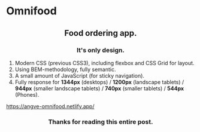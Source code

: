 # Omnifood

<h2 align="center">Food ordering app.</h2>

<h3 align="center">It's only design.</h3>

1. Modern CSS (previous CSS3), including flexbox and CSS Grid for layout.
2. Using BEM-methodology, fully semantic.
3. A small amount of JavaScript (for sticky navigation).
4. Fully response for **1344px** (desktops) / **1200px** (landscape tablets) / **944px** (smaller landscape tablets) / **740px** (smaller tablets) / **544px** (Phones).


https://angve-omnifood.netlify.app/


<h3 align="center">Thanks for reading this entire post.<h3>
